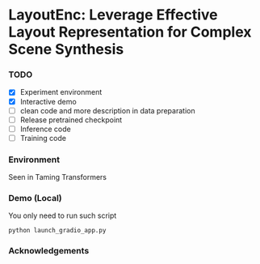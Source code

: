 # LayoutEnc: Leverage Effective Layout Representation for Complex Scene Synthesis
### TODO
- [x] Experiment environment
- [x] Interactive demo
- [ ] clean code and more description in data preparation
- [ ] Release pretrained checkpoint
- [ ] Inference code
- [ ] Training code
### Environment

Seen in Taming Transformers

### Demo (Local)
You only need to run such script
```
python launch_gradio_app.py
```



### Acknowledgements
<!--
**LayoutEnc/LayoutEnc** is a ✨ _special_ ✨ repository because its `README.md` (this file) appears on your GitHub profile.

Here are some ideas to get you started:

- 🔭 I’m currently working on ...
- 🌱 I’m currently learning ...
- 👯 I’m looking to collaborate on ...
- 🤔 I’m looking for help with ...
- 💬 Ask me about ...
- 📫 How to reach me: ...
- 😄 Pronouns: ...
- ⚡ Fun fact: ...
-->
